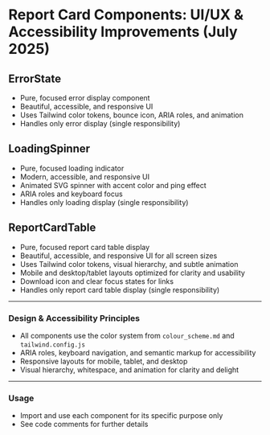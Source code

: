 # Report Card Components: UI/UX & Accessibility Improvements (July 2025)

## ErrorState
- Pure, focused error display component
- Beautiful, accessible, and responsive UI
- Uses Tailwind color tokens, bounce icon, ARIA roles, and animation
- Handles only error display (single responsibility)

## LoadingSpinner
- Pure, focused loading indicator
- Modern, accessible, and responsive UI
- Animated SVG spinner with accent color and ping effect
- ARIA roles and keyboard focus
- Handles only loading display (single responsibility)

## ReportCardTable
- Pure, focused report card table display
- Beautiful, accessible, and responsive UI for all screen sizes
- Uses Tailwind color tokens, visual hierarchy, and subtle animation
- Mobile and desktop/tablet layouts optimized for clarity and usability
- Download icon and clear focus states for links
- Handles only report card table display (single responsibility)

---

### Design & Accessibility Principles
- All components use the color system from `colour_scheme.md` and `tailwind.config.js`
- ARIA roles, keyboard navigation, and semantic markup for accessibility
- Responsive layouts for mobile, tablet, and desktop
- Visual hierarchy, whitespace, and animation for clarity and delight

---

### Usage
- Import and use each component for its specific purpose only
- See code comments for further details
